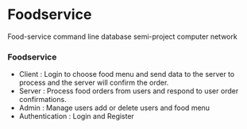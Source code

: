 # Foodservice
Food-service command line database semi-project computer network

### Foodservice 
- Client : Login to choose food menu and send data to the server to process and the server will confirm the order.
- Server : Process food orders from users and respond to user order confirmations.
- Admin : Manage users add or delete users and food menu
- Authentication : Login and Register
